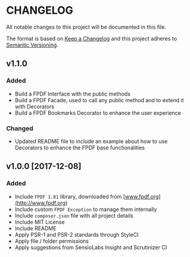 # CHANGELOG

All notable changes to this project will be documented in this file.

The format is based on [Keep a Changelog](http://keepachangelog.com/en/1.0.0/)
and this project adheres to [Semantic Versioning](http://semver.org/spec/v2.0.0.html).

## v1.1.0

### Added

- Build a FPDF Interface with the public methods
- Build a FPDF Facade, used to call any public method and to extend it with Decorators
- Build a FPDF Bookmarks Decorator to enhance the user experience

### Changed

- Updated README file to include an example about how to use Decorators to enhance the FPDF base functionalities

## v1.0.0 [2017-12-08]

### Added

- Include `FPDF 1.81` library, downloaded from [www.fpdf.org](http://www.fpdf.org)
- Include custom `FPDF Exception` to manage them internally
- Include `composer.json` file with all project details
- Include MIT License
- Include README
- Apply PSR-1 and PSR-2 standards through StyleCI
- Apply file / folder permissions
- Apply suggestions from SensioLabs Insight and Scrutinizer CI
